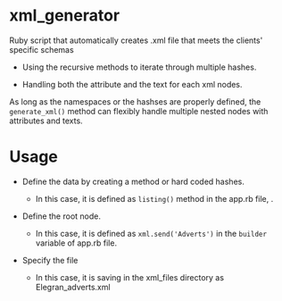 # xml_generator

Ruby script that automatically creates .xml file that meets the clients' specific schemas

- Using the recursive methods to iterate through multiple hashes. 

- Handling both the attribute and the text for each xml nodes.

As long as the namespaces or the hashses are properly defined, the `generate_xml()` method can flexibly handle multiple nested nodes with attributes and texts. 

# Usage

- Define the data by creating a method or hard coded hashes. 
  * In this case, it is defined as `listing()` method in the app.rb file, . 

- Define the root node.
  * In this case, it is defined as `xml.send('Adverts')` in the `builder` variable of app.rb file. 

- Specify the file 
  * In this case, it is saving in the xml_files directory as Elegran_adverts.xml 
